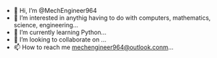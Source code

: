 - 👋 Hi, I’m @MechEngineer964
- 👀 I’m interested in anythig having to do with computers, mathematics, science, engineering...
- 🌱 I’m currently learning Python...
- 💞️ I’m looking to collaborate on ...
- 📫 How to reach me mechengineer964@outlook.conm...

<!---
MechEngineer964/MechEngineer964 is a ✨ special ✨ repository because its `README.md` (this file) appears on your GitHub profile.
You can click the Preview link to take a look at your changes.
--->
